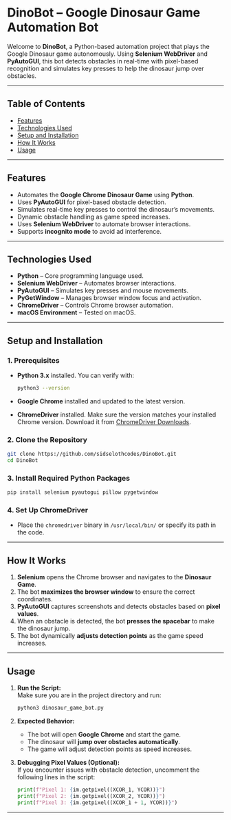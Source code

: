 
# DinoBot – Google Dinosaur Game Automation Bot

Welcome to **DinoBot**, a Python-based automation project that plays the Google Dinosaur game autonomously. Using **Selenium WebDriver** and **PyAutoGUI**, this bot detects obstacles in real-time with pixel-based recognition and simulates key presses to help the dinosaur jump over obstacles.

---

## Table of Contents
- [Features](#features)
- [Technologies Used](#technologies-used)
- [Setup and Installation](#setup-and-installation)
- [How It Works](#how-it-works)
- [Usage](#usage)

---

## Features
- Automates the **Google Chrome Dinosaur Game** using **Python**.
- Uses **PyAutoGUI** for pixel-based obstacle detection.
- Simulates real-time key presses to control the dinosaur’s movements.
- Dynamic obstacle handling as game speed increases.
- Uses **Selenium WebDriver** to automate browser interactions.
- Supports **incognito mode** to avoid ad interference.

---

## Technologies Used
- **Python** – Core programming language used.
- **Selenium WebDriver** – Automates browser interactions.
- **PyAutoGUI** – Simulates key presses and mouse movements.
- **PyGetWindow** – Manages browser window focus and activation.
- **ChromeDriver** – Controls Chrome browser automation.
- **macOS Environment** – Tested on macOS.

---

## Setup and Installation

### 1. Prerequisites
- **Python 3.x** installed. You can verify with:

    ```bash
    python3 --version
    ```

- **Google Chrome** installed and updated to the latest version.
- **ChromeDriver** installed. Make sure the version matches your installed Chrome version. Download it from [ChromeDriver Downloads](https://chromedriver.chromium.org/downloads).

### 2. Clone the Repository
```bash
git clone https://github.com/sidselothcodes/DinoBot.git
cd DinoBot
```

### 3. Install Required Python Packages
```bash
pip install selenium pyautogui pillow pygetwindow
```

### 4. Set Up ChromeDriver
- Place the `chromedriver` binary in `/usr/local/bin/` or specify its path in the code.

---

## How It Works

1. **Selenium** opens the Chrome browser and navigates to the **Dinosaur Game**.
2. The bot **maximizes the browser window** to ensure the correct coordinates.
3. **PyAutoGUI** captures screenshots and detects obstacles based on **pixel values**.
4. When an obstacle is detected, the bot **presses the spacebar** to make the dinosaur jump.
5. The bot dynamically **adjusts detection points** as the game speed increases.

---

## Usage

1. **Run the Script:**  
   Make sure you are in the project directory and run:

   ```bash
   python3 dinosaur_game_bot.py
   ```

2. **Expected Behavior:**
   - The bot will open **Google Chrome** and start the game.
   - The dinosaur will **jump over obstacles automatically**.
   - The game will adjust detection points as speed increases.

3. **Debugging Pixel Values (Optional):**  
   If you encounter issues with obstacle detection, uncomment the following lines in the script:

   ```python
   print(f"Pixel 1: {im.getpixel((XCOR_1, YCOR))}")
   print(f"Pixel 2: {im.getpixel((XCOR_2, YCOR))}")
   print(f"Pixel 3: {im.getpixel((XCOR_1 + 1, YCOR))}")
   ```

---
